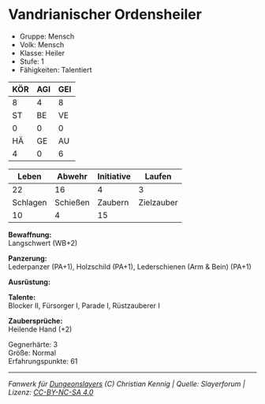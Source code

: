 # Vandrianischer Ordensheiler  
- Gruppe: Mensch  
- Volk: Mensch  
- Klasse: Heiler  
- Stufe: 1  
- Fähigkeiten: Talentiert  


| KÖR | AGI | GEI |  
| --- | --- | --- |  
| 8   | 4   | 8   |
| ST  | BE  | VE  |  
| 0   | 0   | 0   |
| HÄ  | GE  | AU  |  
| 4   | 0   | 6   |


| Leben    | Abwehr   | Initiative | Laufen     |
| -------- | -------- | ---------- | ---------- |
| 22       | 16       | 4          | 3          |
| Schlagen | Schießen | Zaubern    | Zielzauber |
| 10       | 4        | 15         |            |

**Bewaffnung:**  
Langschwert (WB+2)

**Panzerung:**  
Lederpanzer (PA+1), Holzschild (PA+1), Lederschienen (Arm & Bein) (PA+1)

**Ausrüstung:**  


**Talente:**  
Blocker II, Fürsorger I, Parade I, Rüstzauberer I

**Zaubersprüche:**  
Heilende Hand (+2)

Gegnerhärte: 3  
Größe: Normal  
Erfahrungspunkte: 61  



___
*Fanwerk für [Dungeonslayers](https://www.dungeonslayers.net/) (C) Christian Kennig | Quelle: Slayerforum | Lizenz: [CC-BY-NC-SA 4.0](https://creativecommons.org/licenses/by-nc-sa/4.0/deed.de)*